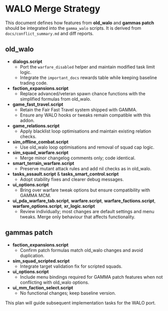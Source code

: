 # WALO Merge Strategy

This document defines how features from **old_walo** and **gammas patch** should be integrated into the `gamma_walo` scripts. It is derived from `docs/conflict_summary.md` and diff reports.

## old_walo

- **dialogs.script**
  - Port the `warfare_disabled` helper and maintain modified task limit logic.
  - Integrate the `important_docs` rewards table while keeping baseline trading code.
- **faction_expansions.script**
  - Replace advanced/veteran spawn chance functions with the simplified formulas from old_walo.
- **game_fast_travel.script**
  - Retain the Fair Fast Travel system shipped with GAMMA.
  - Ensure any WALO hooks or tweaks remain compatible with this addon.
- **game_relations.script**
  - Apply blacklist loop optimisations and maintain existing relation checks.
- **sim_offline_combat.script**
  - Use old_walo loop optimisations and removal of squad cap logic.
- **sim_squad_warfare.script**
  - Merge minor changelog comments only; code identical.
- **smart_terrain_warfare.script**
  - Preserve mutant attack rules and add nil checks as in old_walo.
- **tasks_assault.script** & **tasks_smart_control.script**
  - Adopt stability fixes and clearer debug messages.
- **ui_options.script**
  - Bring over warfare tweak options but ensure compatibility with GAMMA MCM.
- **ui_pda_warfare_tab.script**, **warfare.script**, **warfare_factions.script**, **warfare_options.script**, **xr_logic.script**
  - Review individually; most changes are default settings and menu tweaks. Merge only behaviour that affects functionality.

## gammas patch

- **faction_expansions.script**
  - Confirm patch formulas match old_walo changes and avoid duplication.
- **sim_squad_scripted.script**
  - Integrate target validation fix for scripted squads.
- **ui_options.script**
  - Include menu bindings required for GAMMA patch features when not conflicting with old_walo options.
- **ui_mm_faction_select.script**
  - No functional changes; keep baseline version.

This plan will guide subsequent implementation tasks for the WALO port.
